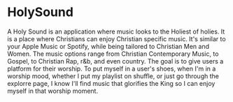 # HolySound

A Holy Sound is an application where music looks to the Holiest of holies. It is a place where Christians can enjoy Christian specific music. It's similar to your Apple Music or Spotify, while being tailored to Christian Men and Women. The music options range from Christian Contemporary Music, to Gospel, to Christian Rap, r&b, and even country. The goal is to give users a platform for their worship. To put myself in a user's shoes, when I'm in a worship mood, whether I put my playlist on shuffle, or just go through the explorre page, I know I'll find music that glorifies the King so I can enjoy myself in that worship moment. 
